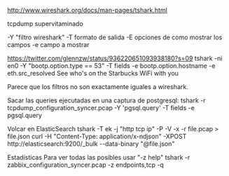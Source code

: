 http://www.wireshark.org/docs/man-pages/tshark.html

tcpdump supervitaminado


-Y "filtro wireshark"
-T formato de salida
-E opciones de como mostrar los campos
-e campo a mostrar

https://twitter.com/glennzw/status/936220651093938180?s=09
tshark -ni en0 -Y "bootp.option.type == 53" -T fields -e bootp.option.hostname -e eth.src_resolved
See who's on the Starbucks WiFi with you


Parece que los filtros no son exactamente iguales a wireshark.

Sacar las queries ejecutadas en una captura de postgresql:
tshark -r tcpdump_configuration_syncer.pcap -Y 'pgsql.query' -T fields -e pgsql.query


Volcar en ElasticSearch
tshark -T ek -j "http tcp ip" -P -V -x -r file.pcap > file.json
curl -H "Content-Type: application/x-ndjson" -XPOST http://elasticsearch:9200/_bulk --data-binary "@file.json"


Estadísticas
Para ver todas las posibles usar "-z help"
tshark -r zabbix_configuration_syncer.pcap -z endpoints,tcp -q
